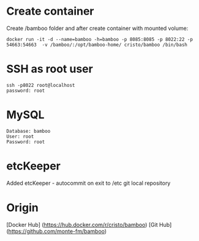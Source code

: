 # Create container
Create /bamboo folder and after create container with mounted volume:
```
docker run -it -d --name=bamboo -h=bamboo -p 8085:8085 -p 8022:22 -p 54663:54663  -v /bamboo/:/opt/bamboo-home/ cristo/bamboo /bin/bash
```
# SSH as root user
```
ssh -p8022 root@localhost
password: root
```

# MySQL
```
Database: bamboo
User: root 
Password: root
```

# etcKeeper 
Added etcKeeper - autocommit on exit to /etc git local repository

# Origin
[Docker Hub] (https://hub.docker.com/r/cristo/bamboo)
[Git Hub] (https://github.com/monte-fm/bamboo)
